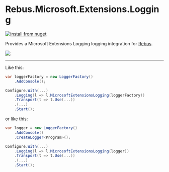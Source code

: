 # Rebus.Microsoft.Extensions.Logging

[![install from nuget](https://img.shields.io/nuget/v/Rebus.Microsoft.Extensions.Logging.svg?style=flat-square)](https://www.nuget.org/packages/Rebus.Microsoft.Extensions.Logging)

Provides a Microsoft Extensions Logging logging integration for [Rebus](https://github.com/rebus-org/Rebus).

![](https://raw.githubusercontent.com/rebus-org/Rebus/master/artwork/little_rebusbus2_copy-200x200.png)

---

Like this:

```csharp
var loggerFactory = new LoggerFactory()
	.AddConsole();

Configure.With(...)
	.Logging(l => l.MicrosoftExtensionsLogging(loggerFactory))
	.Transport(t => t.Use(...))
	.(...)
	.Start();
```

or like this:


```csharp
var logger = new LoggerFactory()
	.AddConsole()
	.CreateLogger<Program>();

Configure.With(...)
	.Logging(l => l.MicrosoftExtensionsLogging(logger))
	.Transport(t => t.Use(...))
	.(...)
	.Start();
```
